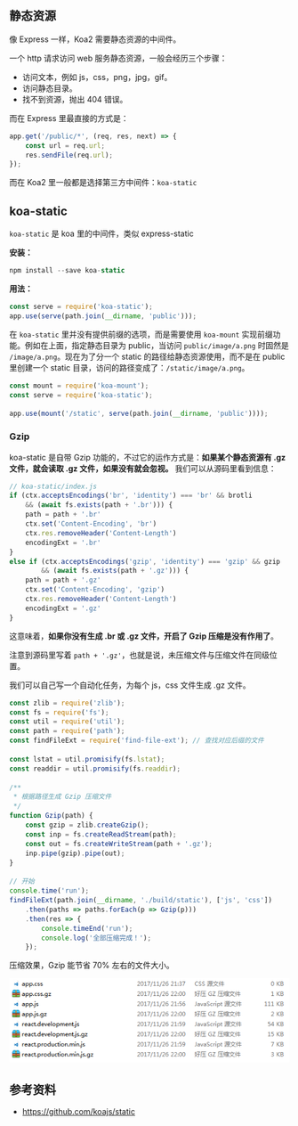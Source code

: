## 静态资源
像 Express 一样，Koa2 需要静态资源的中间件。

一个 http 请求访问 web 服务静态资源，一般会经历三个步骤：

- 访问文本，例如 js，css，png，jpg，gif。
- 访问静态目录。
- 找不到资源，抛出 404 错误。

<!-- more -->
而在 Express 里最直接的方式是：

```js
app.get('/public/*', (req, res, next) => {
    const url = req.url;
    res.sendFile(req.url);
});
```

而在 Koa2 里一般都是选择第三方中间件：`koa-static`

## koa-static
`koa-static` 是 koa 里的中间件，类似 express-static

**安装：**

```js
npm install --save koa-static
```

**用法：**

```js
const serve = require('koa-static');
app.use(serve(path.join(__dirname, 'public')));
```

在 `koa-static` 里并没有提供前缀的选项，而是需要使用 `koa-mount` 实现前缀功能。例如在上面，指定静态目录为 public，当访问 `public/image/a.png` 时固然是 `/image/a.png`。现在为了分一个 static 的路径给静态资源使用，而不是在 public 里创建一个 static 目录，访问的路径变成了：`/static/image/a.png`。

```js
const mount = require('koa-mount');
const serve = require('koa-static');

app.use(mount('/static', serve(path.join(__dirname, 'public'))));
```

### Gzip
koa-static 是自带 Gzip 功能的，不过它的运作方式是：**如果某个静态资源有 .gz 文件，就会读取 .gz 文件，如果没有就会忽视。**
我们可以从源码里看到信息：

```js
// koa-static/index.js
if (ctx.acceptsEncodings('br', 'identity') === 'br' && brotli
    && (await fs.exists(path + '.br'))) {
    path = path + '.br'
    ctx.set('Content-Encoding', 'br')
    ctx.res.removeHeader('Content-Length')
    encodingExt = '.br'
}
else if (ctx.acceptsEncodings('gzip', 'identity') === 'gzip' && gzip
        && (await fs.exists(path + '.gz'))) {
    path = path + '.gz'
    ctx.set('Content-Encoding', 'gzip')
    ctx.res.removeHeader('Content-Length')
    encodingExt = '.gz'
}
```

这意味着，**如果你没有生成 .br 或 .gz 文件，开启了 Gzip 压缩是没有作用了**。

注意到源码里写着 `path + '.gz'`，也就是说，未压缩文件与压缩文件在同级位置。

我们可以自己写一个自动化任务，为每个 js，css 文件生成 .gz 文件。

```js
const zlib = require('zlib');
const fs = require('fs');
const util = require('util');
const path = require('path');
const findFileExt = require('find-file-ext'); // 查找对应后缀的文件

const lstat = util.promisify(fs.lstat);
const readdir = util.promisify(fs.readdir);

/**
 * 根据路径生成 Gzip 压缩文件
 */
function Gzip(path) {
    const gzip = zlib.createGzip();
    const inp = fs.createReadStream(path);
    const out = fs.createWriteStream(path + '.gz');
    inp.pipe(gzip).pipe(out);
}

// 开始
console.time('run');
findFileExt(path.join(__dirname, './build/static'), ['js', 'css'])
    .then(paths => paths.forEach(p => Gzip(p)))
    .then(res => {
        console.timeEnd('run');
        console.log('全部压缩完成！');
    });
```

压缩效果，Gzip 能节省 70% 左右的文件大小。

![](../../resource/20171126220128.png)


## 参考资料
- https://github.com/koajs/static
